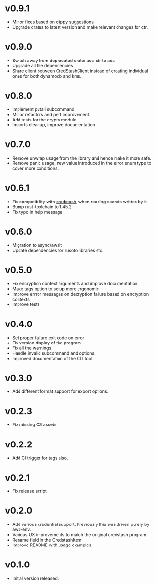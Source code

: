 # v0.9.1

- Minor fixes based on clippy suggestions
- Upgrade crates to latest version and make relevant changes for ctr.

# v0.9.0

- Switch away from deprecated crate: aes-ctr to aes
- Upgrade all the dependencies
- Share client between CredStashClient instead of creating individual ones for both dynamodb and  kms.

# v0.8.0

* Implement putall subcommand
* Minor refactors and perf improvement.
* Add tests for the crypto module.
* Imports cleanup, improve documentation

# v0.7.0

* Remove unwrap usage from the library and hence make it more safe.
* Remove panic usage, new value introduced in the error enum type to
  cover more conditions.

# v0.6.1

* Fix compatibility with [credstash](https://github.com/fugue/credstash), when reading secrets written by it
* Bump rust-toolchain to 1.45.2
* Fix typo in help message

# v0.6.0

* Migration to async/await
* Update dependencies for rusoto libraries etc.

# v0.5.0

* Fix encryption context arguments and improve documentation.
* Make tags option to setup more ergonomic
* Improve errror messages on decryption failure based on encryption contexts
* Improve tests

# v0.4.0

* Set proper failure exit code on error
* Fix version display of the program
* Fix all the warnings
* Handle invalid subcommand and options.
* Improved documentation of the CLI tool.

# v0.3.0

* Add different format support for export options.

# v0.2.3

* Fix missing OS assets

# v0.2.2

* Add CI trigger for tags also.

# v0.2.1

* Fix release script

# v0.2.0

* Add various credential support. Previously this was driven purely by aws-env.
* Various UX improvements to match the original credstash program.
* Rename field in the CredstashItem
* Improve README with usage examples.

# v0.1.0

* Initial version released.
